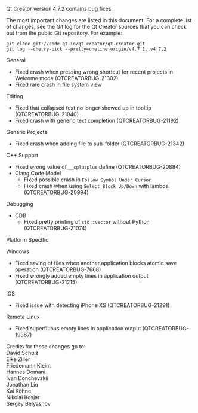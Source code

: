 Qt Creator version 4.7.2 contains bug fixes.

The most important changes are listed in this document. For a complete
list of changes, see the Git log for the Qt Creator sources that
you can check out from the public Git repository. For example:

    git clone git://code.qt.io/qt-creator/qt-creator.git
    git log --cherry-pick --pretty=oneline origin/v4.7.1..v4.7.2

General

* Fixed crash when pressing wrong shortcut for recent projects in Welcome mode
  (QTCREATORBUG-21302)
* Fixed rare crash in file system view

Editing

* Fixed that collapsed text no longer showed up in tooltip (QTCREATORBUG-21040)
* Fixed crash with generic text completion (QTCREATORBUG-21192)

Generic Projects

* Fixed crash when adding file to sub-folder (QTCREATORBUG-21342)

C++ Support

* Fixed wrong value of `__cplusplus` define (QTCREATORBUG-20884)
* Clang Code Model
    * Fixed possible crash in `Follow Symbol Under Cursor`
    * Fixed crash when using `Select Block Up/Down` with lambda
      (QTCREATORBUG-20994)

Debugging

* CDB
    * Fixed pretty printing of `std::vector` without Python (QTCREATORBUG-21074)

Platform Specific

Windows

* Fixed saving of files when another application blocks atomic save operation
  (QTCREATORBUG-7668)
* Fixed wrongly added empty lines in application output (QTCREATORBUG-21215)

iOS

* Fixed issue with detecting iPhone XS (QTCREATORBUG-21291)

Remote Linux

* Fixed superfluous empty lines in application output (QTCREATORBUG-19367)

Credits for these changes go to:  
David Schulz  
Eike Ziller  
Friedemann Kleint  
Hannes Domani  
Ivan Donchevskii  
Jonathan Liu  
Kai Köhne  
Nikolai Kosjar  
Sergey Belyashov  
